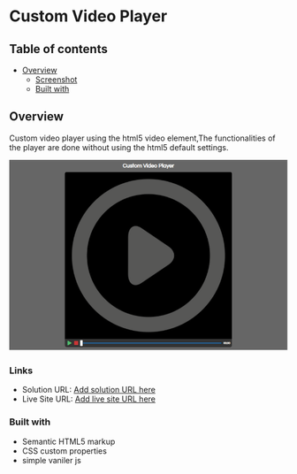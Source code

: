 # Custom Video Player

## Table of contents

- [Overview](#overview)
  - [Screenshot](#screenshot)
  - [Built with](#built-with)

## Overview

Custom video player using the html5 video element,The functionalities of the player are done without using
the html5 default settings.

![](./img/screenshot.jpg)

### Links

- Solution URL: [Add solution URL here](https://your-solution-url.com)
- Live Site URL: [Add live site URL here](https://your-live-site-url.com)

### Built with

- Semantic HTML5 markup
- CSS custom properties
- simple vaniler js
